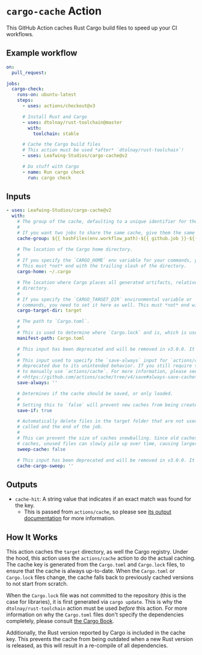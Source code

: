 # `cargo-cache` Action

This GitHub Action caches Rust Cargo build files to speed up your CI workflows.

## Example workflow

```yaml
on:
  pull_request:

jobs:
  cargo-check:
    runs-on: ubuntu-latest
    steps:
      - uses: actions/checkout@v3

      # Install Rust and Cargo
      - uses: dtolnay/rust-toolchain@master
        with:
          toolchain: stable

      # Cache the Cargo build files
      # This action must be used *after* `dtolnay/rust-toolchain`!
      - uses: Leafwing-Studios/cargo-cache@v2

      # Do stuff with Cargo
      - name: Run cargo check
        run: cargo check
```

## Inputs

```yaml
- uses: Leafwing-Studios/cargo-cache@v2
  with:
    # The group of the cache, defaulting to a unique identifier for the workflow job.
    #
    # If you want two jobs to share the same cache, give them the same group name.
    cache-group: ${{ hashFiles(env.workflow_path)-${{ github.job }}-${{ strategy.job-index }}`

    # The location of the Cargo home directory.
    #
    # If you specify the `CARGO_HOME` env variable for your commands, you need to set it here too.
    # This must *not* end with the trailing slash of the directory.
    cargo-home: ~/.cargo

    # The location where Cargo places all generated artifacts, relative to the current working
    # directory.
    #
    # If you specify the `CARGO_TARGET_DIR` environmental variable or `--target-dir` for your
    # commands, you need to set it here as well. This must *not* end with the trailing slash of the directory.
    cargo-target-dir: target

    # The path to `Cargo.toml`.
    #
    # This is used to determine where `Cargo.lock` and is, which is used in the cache key.
    manifest-path: Cargo.toml

    # This input has been deprecated and will be removed in v3.0.0. It has no effect.
    #
    # This input used to specify the `save-always` input for `actions/cache`, but has been
    # deprecated due to its unintended behavior. If you still require this input, you will need
    # to manually use `actions/cache`. For more information, please see
    # <https://github.com/actions/cache/tree/v4/save#always-save-cache>.
    save-always: ''

    # Determines if the cache should be saved, or only loaded.
    #
    # Setting this to `false` will prevent new caches from being created.
    save-if: true

    # Automatically delete files in the target folder that are not used between when this action is
    # called and the end of the job.
    #
    # This can prevent the size of caches snowballing. Since old caches are used to create new
    # caches, unused files can slowly pile up over time, causing larger caches are longer runtimes.
    sweep-cache: false

    # This input has been deprecated and will be removed in v3.0.0. It has no effect.
    cache-cargo-sweep: ''
```

## Outputs

- `cache-hit`: A string value that indicates if an exact match was found for the key.
  - This is passed from `actions/cache`, so please see [its output documentation](https://github.com/actions/cache/tree/v4#outputs) for more information.

## How It Works

This action caches the `target` directory, as well the Cargo registry.
Under the hood, this action uses the `actions/cache` action to do the actual caching.
The cache key is generated from the `Cargo.toml` and `Cargo.lock` files, to ensure that the cache is always up-to-date.
When the `Cargo.toml` or `Cargo.lock` files change, the cache falls back to previously cached versions to not start from scratch.

When the `Cargo.lock` file was not committed to the repository (this is the case for libraries), it is first generated via `cargo update`.
This is why the `dtolnay/rust-toolchain` action must be used _before_ this action.
For more information on why the `Cargo.toml` files don't specify the dependencies completely, please consult [the Cargo Book](https://doc.rust-lang.org/cargo/guide/cargo-toml-vs-cargo-lock.html).

Additionally, the Rust version reported by Cargo is included in the cache key.
This prevents the cache from being outdated when a new Rust version is released, as this will result in a re-compile of all dependencies.
